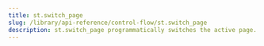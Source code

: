 ```yaml
---
title: st.switch_page
slug: /library/api-reference/control-flow/st.switch_page
description: st.switch_page programmatically switches the active page.
---
```


<Autofunction function="streamlit.switch_page" />
